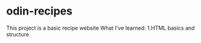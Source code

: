 # odin-recipes
This project is a basic recipe website
What I've learned:
1.HTML basics and structure
